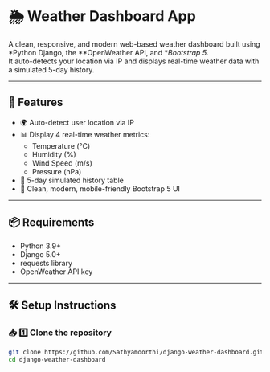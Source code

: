 # 🌦️ Weather Dashboard App

A clean, responsive, and modern web-based weather dashboard built using *Python Django, the **OpenWeather API, and **Bootstrap 5*.  
It auto-detects your location via IP and displays real-time weather data with a simulated 5-day history.

---

## 📌 Features

- 🌍 Auto-detect user location via IP
- 📊 Display 4 real-time weather metrics:
  - Temperature (°C)
  - Humidity (%)
  - Wind Speed (m/s)
  - Pressure (hPa)
- 📅 5-day simulated history table
- 📱 Clean, modern, mobile-friendly Bootstrap 5 UI

---

## 📦 Requirements

- Python 3.9+
- Django 5.0+
- requests library
- OpenWeather API key

---

## 🛠️ Setup Instructions

### 📥 1️⃣ Clone the repository

```bash
git clone https://github.com/Sathyamoorthi/django-weather-dashboard.git
cd django-weather-dashboard
